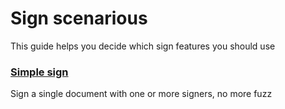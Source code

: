 # Sign scenarious

This guide helps you decide which sign features you should use

### [Simple sign](/sign/sign-scenarios/simple-sign.md)

Sign a single document with one or more signers, no more fuzz





